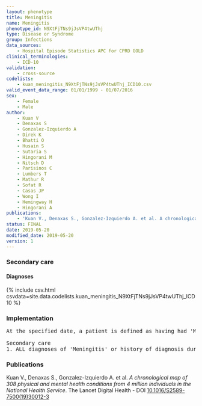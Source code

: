 ```yaml
---
layout: phenotype
title: Meningitis
name: Meningitis
phenotype_id: N9XtFjTNs9jJsVP4twUThj 
type: Disease or Syndrome
group: Infections
data_sources: 
    - Hospital Episode Statistics APC for CPRD GOLD
clinical_terminologies: 
    - ICD-10
validation: 
    - cross-source
codelists: 
    - kuan_meningitis_N9XtFjTNs9jJsVP4twUThj_ICD10.csv
valid_event_data_range: 01/01/1999 - 01/07/2016
sex: 
    - Female
    - Male
author: 
    - Kuan V
    - Denaxas S
    - Gonzalez-Izquierdo A
    - Direk K
    - Bhatti O
    - Husain S
    - Sutaria S
    - Hingorani M
    - Nitsch D
    - Parisinos C
    - Lumbers T
    - Mathur R
    - Sofat R
    - Casas JP
    - Wong I
    - Hemingway H
    - Hingorani A
publications: 
    - 'Kuan V., Denaxas S., Gonzalez-Izquierdo A. et al. A chronological map of 308 physical and mental health conditions from 4 million individuals in the National Health Service. The Lancet Digital Health - DOI: 10.1016/S2589-7500(19)30012-3' 
status: FINAL
date: 2019-05-20
modified_date: 2019-05-20
version: 1
---
```

### Secondary care 
#### Diagnoses 
{% include csv.html csvdata=site.data.codelists.kuan_meningitis_N9XtFjTNs9jJsVP4twUThj_ICD10 %}
### Implementation 
<pre>At the specified date, a patient is defined as having had 'Meningitis' IF they meet the criteria for any of the following on or before the specified date. The earliest date on which the individual meets any of the following criteria on or before the specified date is defined as the first event date:

Secondary care
1. ALL diagnoses of 'Meningitis' or history of diagnosis during a hospitalization</pre> 
 
### Publications 
Kuan V., Denaxas S., Gonzalez-Izquierdo A. et al. _A chronological map of 308 physical and mental health conditions from 4 million individuals in the National Health Service_. The Lancet Digital Health - DOI <a href='https://www.thelancet.com/journals/landig/article/PIIS2589-7500(19)30012-3/fulltext'>10.1016/S2589-7500(19)30012-3</a>